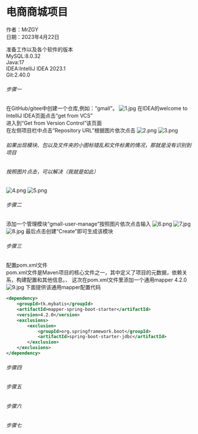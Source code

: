 # 电商商城项目

作者：MrZGY \
日期：2023年4月22日

准备工作以及各个软件的版本\
MySQL:8.0.32\
Java:17\
IDEA:IntelliJ IDEA 2023.1\
Git:2.40.0

###### 步骤一
在GitHub/gitee中创建一个仓库,例如：“gmall”。
![1.jpg](png%2F1.jpg)
在IDEA的welcome to IntelliJ IDEA页面点击“get from VCS”\
进入到“Get from Version Control”该页面\
在左侧项目栏中点击“Repository URL”根据图片依次点击
![2.png](png%2F2.png)
![3.png](png%2F3.png)
###### 如果出现模块、包以及文件夹的小图标错乱和文件标黄的情况，那就是没有识别到项目
###### 按照图片点击，可以解决（我就是如此）
![4.png](png%2F4.png)
![5.png](png%2F5.png)
###### 步骤二
添加一个管理模块“gmall-user-manage”按照图片依次点击输入
![6.png](png%2F6.png)
![7.jpg](png%2F7.jpg)
![8.jpg](png%2F8.jpg)
最后点击创建“Create”即可生成该模块
###### 步骤三
配置pom.xml文件\
pom.xml文件是Maven项目的核心文件之一，其中定义了项目的元数据，依赖关系，构建配置和其他信息。、
这次在pom.xml文件里添加一个通用mapper 4.2.0\
![9.jpg](png%2F9.jpg)
下面提供该通用mapper配置代码

```xml
<dependency>
    <groupId>tk.mybatis</groupId>
    <artifactId>mapper-spring-boot-starter</artifactId>
    <version>4.2.0</version>
    <exclusions>
        <exclusion>
            <groupId>org.springframework.boot</groupId>
            <artifactId>spring-boot-starter-jdbc</artifactId>
        </exclusion>
    </exclusions>
</dependency>
```


###### 步骤四


###### 步骤五


###### 步骤六



###### 步骤七